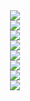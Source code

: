 <div align="center"> <img src="https://res.cloudinary.com/dvzingci9/image/upload/v1697352176/landing_page_upwork/Frame_15_qz7mqg.png"> </div>
<div align="center"> <img src="https://res.cloudinary.com/dvzingci9/image/upload/v1697352176/landing_page_upwork/Frame_16_g3t9tj.png"> </div>
<div align="center"> <img src="https://res.cloudinary.com/dvzingci9/image/upload/v1697352176/landing_page_upwork/Frame_17_szcshn.png"> </div>
<div align="center"> <img src="https://res.cloudinary.com/dvzingci9/image/upload/v1697352176/landing_page_upwork/Frame_18_reje22.png"> </div>
<div align="center"> <img src="https://res.cloudinary.com/dvzingci9/image/upload/v1697352177/landing_page_upwork/Frame_19_hssdsd.png"> </div>
<div align="center"> <img src="https://res.cloudinary.com/dvzingci9/image/upload/v1697352177/landing_page_upwork/Frame_20_ie9qin.png"> </div>
<div align="center"> <img src="https://res.cloudinary.com/dvzingci9/image/upload/v1697352178/landing_page_upwork/Frame_21_o1xnuj.png"> </div>
<div align="center"> <img src="https://res.cloudinary.com/dvzingci9/image/upload/v1697352178/landing_page_upwork/Frame_22_ey9bia.png"> </div>
